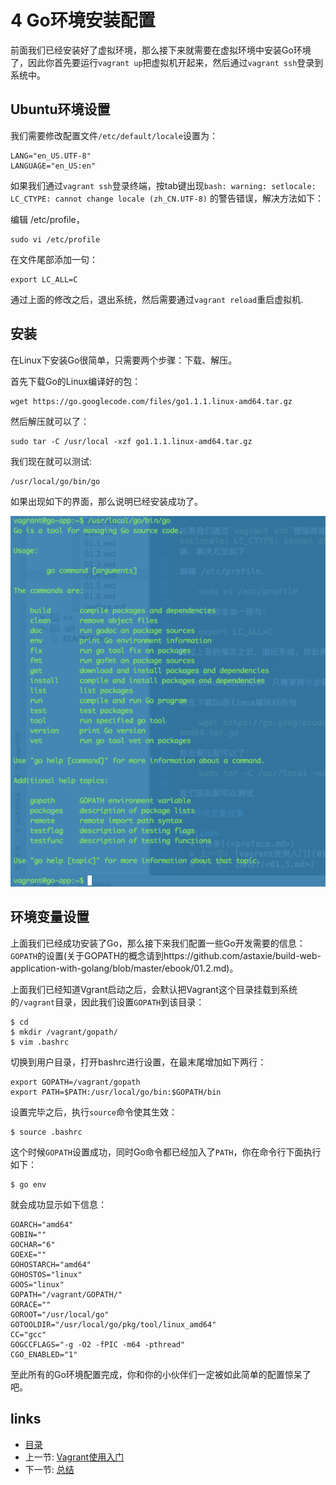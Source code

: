 # 4 Go环境安装配置

前面我们已经安装好了虚拟环境，那么接下来就需要在虚拟环境中安装Go环境了，因此你首先要运行`vagrant up`把虚拟机开起来，然后通过`vagrant ssh`登录到系统中。

## Ubuntu环境设置
我们需要修改配置文件`/etc/default/locale`设置为：

	LANG="en_US.UTF-8"
	LANGUAGE="en_US:en"

如果我们通过`vagrant ssh`登录终端，按tab键出现`bash: warning: setlocale: LC_CTYPE: cannot change locale (zh_CN.UTF-8)` 的警告错误，解决方法如下：

编辑 /etc/profile，

	sudo vi /etc/profile

在文件尾部添加一句：

	export LC_ALL=C

通过上面的修改之后，退出系统，然后需要通过`vagrant reload`重启虚拟机.

## 安装
在Linux下安装Go很简单，只需要两个步骤：下载、解压。

首先下载Go的Linux编译好的包：

	wget https://go.googlecode.com/files/go1.1.1.linux-amd64.tar.gz

然后解压就可以了：

	sudo tar -C /usr/local -xzf go1.1.1.linux-amd64.tar.gz

我们现在就可以测试:

	/usr/local/go/bin/go

如果出现如下的界面，那么说明已经安装成功了。

![](images/1.4.go.png)

## 环境变量设置
上面我们已经成功安装了Go，那么接下来我们配置一些Go开发需要的信息：`GOPATH`的设置(关于GOPATH的概念请到https://github.com/astaxie/build-web-application-with-golang/blob/master/ebook/01.2.md)。

上面我们已经知道Vgrant启动之后，会默认把Vagrant这个目录挂载到系统的`/vagrant`目录，因此我们设置`GOPATH`到该目录：

	$ cd
	$ mkdir /vagrant/gopath/
	$ vim .bashrc

切换到用户目录，打开bashrc进行设置，在最末尾增加如下两行：

	export GOPATH=/vagrant/gopath
	export PATH=$PATH:/usr/local/go/bin:$GOPATH/bin

设置完毕之后，执行`source`命令使其生效：

	$ source .bashrc

这个时候`GOPATH`设置成功，同时Go命令都已经加入了`PATH`，你在命令行下面执行如下：

	$ go env

就会成功显示如下信息：

	GOARCH="amd64"
	GOBIN=""
	GOCHAR="6"
	GOEXE=""
	GOHOSTARCH="amd64"
	GOHOSTOS="linux"
	GOOS="linux"
	GOPATH="/vagrant/GOPATH/"
	GORACE=""
	GOROOT="/usr/local/go"
	GOTOOLDIR="/usr/local/go/pkg/tool/linux_amd64"
	CC="gcc"
	GOGCCFLAGS="-g -O2 -fPIC -m64 -pthread"
	CGO_ENABLED="1"

至此所有的Go环境配置完成，你和你的小伙伴们一定被如此简单的配置惊呆了吧。

## links  
  * [目录](preface.md)
  * 上一节: [Vagrant使用入门](01.3.md)
  * 下一节: [总结](01.5.md)
